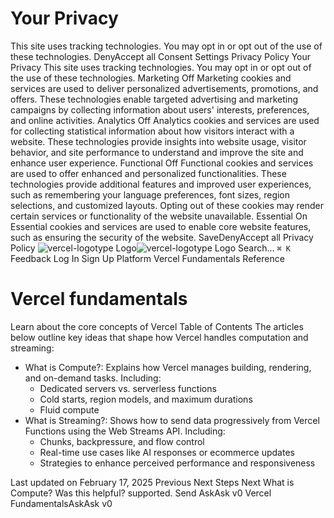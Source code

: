 # Your Privacy
This site uses tracking technologies. You may opt in or opt out of the use of these technologies.
DenyAccept all
Consent Settings
Privacy Policy
Your Privacy
This site uses tracking technologies. You may opt in or opt out of the use of these technologies.
Marketing
Off
Marketing cookies and services are used to deliver personalized advertisements, promotions, and offers. These technologies enable targeted advertising and marketing campaigns by collecting information about users' interests, preferences, and online activities. 
Analytics
Off
Analytics cookies and services are used for collecting statistical information about how visitors interact with a website. These technologies provide insights into website usage, visitor behavior, and site performance to understand and improve the site and enhance user experience.
Functional
Off
Functional cookies and services are used to offer enhanced and personalized functionalities. These technologies provide additional features and improved user experiences, such as remembering your language preferences, font sizes, region selections, and customized layouts. Opting out of these cookies may render certain services or functionality of the website unavailable.
Essential
On
Essential cookies and services are used to enable core website features, such as ensuring the security of the website. 
SaveDenyAccept all
Privacy Policy
![vercel-logotype Logo](https://vercel.com/vc-ap-vercel-docs/_next/static/media/vercel-logotype-light.cf7eca76.svg)![vercel-logotype Logo](https://vercel.com/vc-ap-vercel-docs/_next/static/media/vercel-logotype-dark.01246f11.svg)
Search...
`⌘ K`
Feedback
Log In
Sign Up
Platform
Vercel Fundamentals
Reference
# Vercel fundamentals
Learn about the core concepts of Vercel
Table of Contents
The articles below outline key ideas that shape how Vercel handles computation and streaming:
  * What is Compute?: Explains how Vercel manages building, rendering, and on-demand tasks. Including: 
    * Dedicated servers vs. serverless functions
    * Cold starts, region models, and maximum durations
    * Fluid compute
  * What is Streaming?: Shows how to send data progressively from Vercel Functions using the Web Streams API. Including: 
    * Chunks, backpressure, and flow control
    * Real-time use cases like AI responses or ecommerce updates
    * Strategies to enhance perceived performance and responsiveness


Last updated on February 17, 2025
Previous
Next Steps
Next
What is Compute?
Was this helpful?
supported.
Send
AskAsk v0
Vercel FundamentalsAskAsk v0
